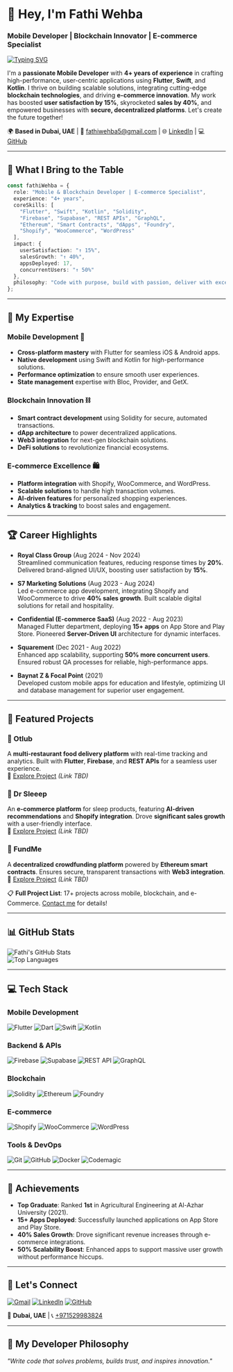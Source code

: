 

# 👋 Hey, I'm Fathi Wehba  
### Mobile Developer | Blockchain Innovator | E-commerce Specialist

[![Typing SVG](https://readme-typing-svg.demolab.com?font=Fira+Code&weight=600&size=22&pause=1000&color=3B82F6&center=true&vCenter=true&random=false&width=600&lines=Building+Seamless+Mobile+Experiences+%F0%9F%93%B1;Architecting+Decentralized+Future+%E2%9B%93;Driving+E-commerce+Growth+%F0%9F%9B%8D;Crafting+Innovative+Solutions+One+Line+of+Code+at+a+Time+%F0%9F%8C%9F)](https://git.io/typing-svg)

I'm a **passionate Mobile Developer** with **4+ years of experience** in crafting high-performance, user-centric applications using **Flutter**, **Swift**, and **Kotlin**. I thrive on building scalable solutions, integrating cutting-edge **blockchain technologies**, and driving **e-commerce innovation**. My work has boosted **user satisfaction by 15%**, skyrocketed **sales by 40%**, and empowered businesses with **secure, decentralized platforms**. Let's create the future together!

🌍 **Based in Dubai, UAE** | 📧 [fathiwehba5@gmail.com](mailto:fathiwehba5@gmail.com) | 🌐 [LinkedIn](https://www.linkedin.com/in/fathi-wehba/) | 💻 [GitHub](https://github.com/Fathi123-max)

---

## 🎯 What I Bring to the Table

```typescript
const fathiWehba = {
  role: "Mobile & Blockchain Developer | E-commerce Specialist",
  experience: "4+ years",
  coreSkills: [
    "Flutter", "Swift", "Kotlin", "Solidity",
    "Firebase", "Supabase", "REST APIs", "GraphQL",
    "Ethereum", "Smart Contracts", "dApps", "Foundry",
    "Shopify", "WooCommerce", "WordPress"
  ],
  impact: {
    userSatisfaction: "↑ 15%",
    salesGrowth: "↑ 40%",
    appsDeployed: 17,
    concurrentUsers: "↑ 50%"
  },
  philosophy: "Code with purpose, build with passion, deliver with excellence."
};
```

---

## 🚀 My Expertise

### Mobile Development 📱
- **Cross-platform mastery** with Flutter for seamless iOS & Android apps.
- **Native development** using Swift and Kotlin for high-performance solutions.
- **Performance optimization** to ensure smooth user experiences.
- **State management** expertise with Bloc, Provider, and GetX.

### Blockchain Innovation ⛓️
- **Smart contract development** using Solidity for secure, automated transactions.
- **dApp architecture** to power decentralized applications.
- **Web3 integration** for next-gen blockchain solutions.
- **DeFi solutions** to revolutionize financial ecosystems.

### E-commerce Excellence 🛍️
- **Platform integration** with Shopify, WooCommerce, and WordPress.
- **Scalable solutions** to handle high transaction volumes.
- **AI-driven features** for personalized shopping experiences.
- **Analytics & tracking** to boost sales and engagement.

---

## 🏆 Career Highlights

- **Royal Class Group** (Aug 2024 - Nov 2024)  
  Streamlined communication features, reducing response times by **20%**. Delivered brand-aligned UI/UX, boosting user satisfaction by **15%**.

- **S7 Marketing Solutions** (Aug 2023 - Aug 2024)  
  Led e-commerce app development, integrating Shopify and WooCommerce to drive **40% sales growth**. Built scalable digital solutions for retail and hospitality.

- **Confidential (E-commerce SaaS)** (Aug 2022 - Aug 2023)  
  Managed Flutter department, deploying **15+ apps** on App Store and Play Store. Pioneered **Server-Driven UI** architecture for dynamic interfaces.

- **Squarement** (Dec 2021 - Aug 2022)  
  Enhanced app scalability, supporting **50% more concurrent users**. Ensured robust QA processes for reliable, high-performance apps.

- **Baynat Z & Focal Point** (2021)  
  Developed custom mobile apps for education and lifestyle, optimizing UI and database management for superior user engagement.

---

## 🎨 Featured Projects

### 🍔 Otlub  
A **multi-restaurant food delivery platform** with real-time tracking and analytics. Built with **Flutter**, **Firebase**, and **REST APIs** for a seamless user experience.  
🔗 [Explore Project](#) *(Link TBD)*

### 🛌 Dr Sleeep  
An **e-commerce platform** for sleep products, featuring **AI-driven recommendations** and **Shopify integration**. Drove **significant sales growth** with a user-friendly interface.  
🔗 [Explore Project](#) *(Link TBD)*

### 💸 FundMe  
A **decentralized crowdfunding platform** powered by **Ethereum smart contracts**. Ensures secure, transparent transactions with **Web3 integration**.  
🔗 [Explore Project](#) *(Link TBD)*

📋 **Full Project List**: 17+ projects across mobile, blockchain, and e-Commerce. [Contact me](mailto:fathiwehba5@gmail.com) for details!

---

## 📊 GitHub Stats

![Fathi's GitHub Stats](https://github-readme-stats.vercel.app/api?username=Fathi123-max&show_icons=true&theme=radical)  
![Top Languages](https://github-readme-stats.vercel.app/api/top-langs/?username=Fathi123-max&layout=compact&theme=radical)

---

## 💻 Tech Stack

### Mobile Development
![Flutter](https://img.shields.io/badge/-Flutter-02569B?style=for-the-badge&logo=flutter&logoColor=white)
![Dart](https://img.shields.io/badge/-Dart-0175C2?style=for-the-badge&logo=dart&logoColor=white)
![Swift](https://img.shields.io/badge/-Swift-FA7343?style=for-the-badge&logo=swift&logoColor=white)
![Kotlin](https://img.shields.io/badge/-Kotlin-0095D5?style=for-the-badge&logo=kotlin&logoColor=white)

### Backend & APIs
![Firebase](https://img.shields.io/badge/-Firebase-FFCA28?style=for-the-badge&logo=firebase&logoColor=black)
![Supabase](https://img.shields.io/badge/-Supabase-3ECF8E?style=for-the-badge&logo=supabase&logoColor=white)
![REST API](https://img.shields.io/badge/-REST_API-000000?style=for-the-badge)
![GraphQL](https://img.shields.io/badge/-GraphQL-E10098?style=for-the-badge&logo=graphql&logoColor=white)

### Blockchain
![Solidity](https://img.shields.io/badge/-Solidity-363636?style=for-the-badge&logo=solidity&logoColor=white)
![Ethereum](https://img.shields.io/badge/-Ethereum-3C3C3D?style=for-the-badge&logo=ethereum&logoColor=white)
![Foundry](https://img.shields.io/badge/-Foundry-000000?style=for-the-badge)

### E-commerce
![Shopify](https://img.shields.io/badge/-Shopify-96BF48?style=for-the-badge&logo=shopify&logoColor=white)
![WooCommerce](https://img.shields.io/badge/-WooCommerce-96588A?style=for-the-badge&logo=woocommerce&logoColor=white)
![WordPress](https://img.shields.io/badge/-WordPress-21759B?style=for-the-badge&logo=wordpress&logoColor=white)

### Tools & DevOps
![Git](https://img.shields.io/badge/-Git-F05032?style=for-the-badge&logo=git&logoColor=white)
![GitHub](https://img.shields.io/badge/-GitHub-181717?style=for-the-badge&logo=github&logoColor=white)
![Docker](https://img.shields.io/badge/-Docker-2496ED?style=for-the-badge&logo=docker&logoColor=white)
![Codemagic](https://img.shields.io/badge/-Codemagic-000000?style=for-the-badge)

---

## 🌟 Achievements

- **Top Graduate**: Ranked **1st** in Agricultural Engineering at Al-Azhar University (2021).  
- **15+ Apps Deployed**: Successfully launched applications on App Store and Play Store.  
- **40% Sales Growth**: Drove significant revenue increases through e-commerce integrations.  
- **50% Scalability Boost**: Enhanced apps to support massive user growth without performance hiccups.

---

## 🤝 Let's Connect

[![Gmail](https://img.shields.io/badge/-Gmail-D14836?style=for-the-badge&logo=Gmail&logoColor=white)](mailto:fathiwehba5@gmail.com)
[![LinkedIn](https://img.shields.io/badge/-LinkedIn-0077B5?style=for-the-badge&logo=LinkedIn&logoColor=white)](https://www.linkedin.com/in/fathi-wehba/)
[![GitHub](https://img.shields.io/badge/-GitHub-181717?style=for-the-badge&logo=GitHub&logoColor=white)](https://github.com/Fathi123-max)

📍 **Dubai, UAE** | 📞 [+971529983824](tel:+971529983824)

---

## 💭 My Developer Philosophy

*"Write code that solves problems, builds trust, and inspires innovation."*
